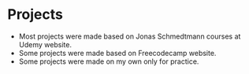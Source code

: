 # Projects
- Most projects were made based on Jonas Schmedtmann courses at Udemy website. 
- Some projects were made based on Freecodecamp website.
- Some projects were made on my own only for practice.
